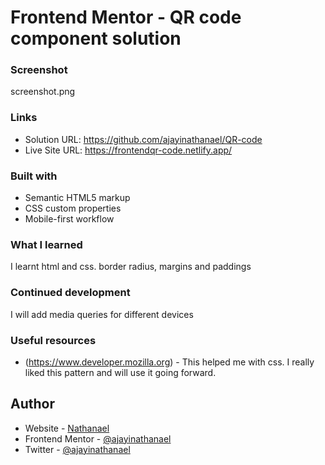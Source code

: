 # Frontend Mentor - QR code component solution

### Screenshot
screenshot.png

### Links

- Solution URL: https://github.com/ajayinathanael/QR-code
- Live Site URL: https://frontendqr-code.netlify.app/

### Built with

- Semantic HTML5 markup
- CSS custom properties
- Mobile-first workflow

### What I learned

I learnt html and css. border radius, margins and paddings

### Continued development

I will add media queries for different devices

### Useful resources

- (https://www.developer.mozilla.org) - This helped me with css. I really liked this pattern and will use it going forward.

## Author

- Website - [Nathanael](http://natho-portfolio.netlify.app/)
- Frontend Mentor - [@ajayinathanael](https://www.frontendmentor.io/profile/ajayinathanael)
- Twitter - [@ajayinathanael](https://www.twitter.com/ajayinathanael)

